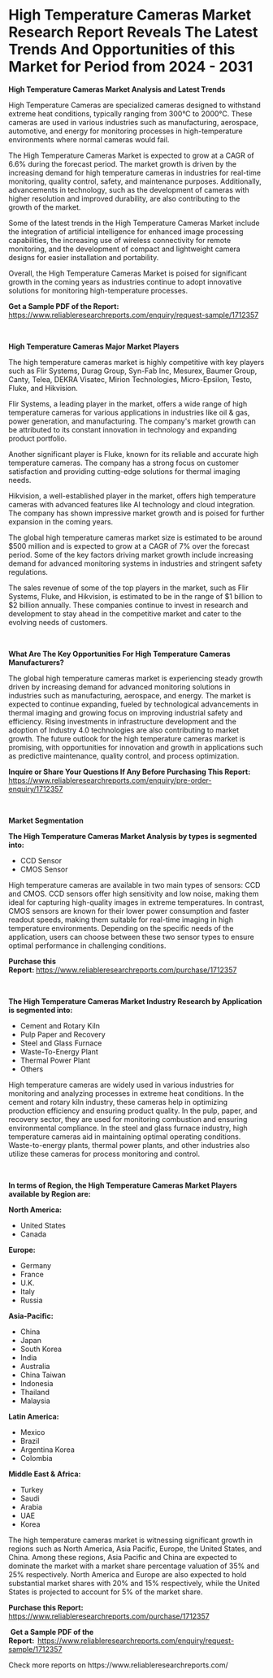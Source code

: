 <p><h1>High Temperature Cameras Market Research Report Reveals The Latest Trends And Opportunities of this Market for Period from 2024 - 2031</h1></p><p><strong>High Temperature Cameras Market Analysis and Latest Trends</strong></p>
<p><p>High Temperature Cameras are specialized cameras designed to withstand extreme heat conditions, typically ranging from 300°C to 2000°C. These cameras are used in various industries such as manufacturing, aerospace, automotive, and energy for monitoring processes in high-temperature environments where normal cameras would fail.</p><p>The High Temperature Cameras Market is expected to grow at a CAGR of 6.6% during the forecast period. The market growth is driven by the increasing demand for high temperature cameras in industries for real-time monitoring, quality control, safety, and maintenance purposes. Additionally, advancements in technology, such as the development of cameras with higher resolution and improved durability, are also contributing to the growth of the market.</p><p>Some of the latest trends in the High Temperature Cameras Market include the integration of artificial intelligence for enhanced image processing capabilities, the increasing use of wireless connectivity for remote monitoring, and the development of compact and lightweight camera designs for easier installation and portability.</p><p>Overall, the High Temperature Cameras Market is poised for significant growth in the coming years as industries continue to adopt innovative solutions for monitoring high-temperature processes.</p></p>
<p><strong>Get a Sample PDF of the Report:&nbsp;</strong> <a href="https://www.reliableresearchreports.com/enquiry/request-sample/1712357">https://www.reliableresearchreports.com/enquiry/request-sample/1712357</a></p>
<p>&nbsp;</p>
<p><strong>High Temperature Cameras Major Market Players</strong></p>
<p><p>The high temperature cameras market is highly competitive with key players such as Flir Systems, Durag Group, Syn-Fab Inc, Mesurex, Baumer Group, Canty, Telea, DEKRA Visatec, Mirion Technologies, Micro-Epsilon, Testo, Fluke, and Hikvision. </p><p>Flir Systems, a leading player in the market, offers a wide range of high temperature cameras for various applications in industries like oil & gas, power generation, and manufacturing. The company's market growth can be attributed to its constant innovation in technology and expanding product portfolio.</p><p>Another significant player is Fluke, known for its reliable and accurate high temperature cameras. The company has a strong focus on customer satisfaction and providing cutting-edge solutions for thermal imaging needs. </p><p>Hikvision, a well-established player in the market, offers high temperature cameras with advanced features like AI technology and cloud integration. The company has shown impressive market growth and is poised for further expansion in the coming years.</p><p>The global high temperature cameras market size is estimated to be around $500 million and is expected to grow at a CAGR of 7% over the forecast period. Some of the key factors driving market growth include increasing demand for advanced monitoring systems in industries and stringent safety regulations.</p><p>The sales revenue of some of the top players in the market, such as Flir Systems, Fluke, and Hikvision, is estimated to be in the range of $1 billion to $2 billion annually. These companies continue to invest in research and development to stay ahead in the competitive market and cater to the evolving needs of customers.</p></p>
<p>&nbsp;</p>
<p><strong>What Are The Key Opportunities For High Temperature Cameras Manufacturers?</strong></p>
<p><p>The global high temperature cameras market is experiencing steady growth driven by increasing demand for advanced monitoring solutions in industries such as manufacturing, aerospace, and energy. The market is expected to continue expanding, fueled by technological advancements in thermal imaging and growing focus on improving industrial safety and efficiency. Rising investments in infrastructure development and the adoption of Industry 4.0 technologies are also contributing to market growth. The future outlook for the high temperature cameras market is promising, with opportunities for innovation and growth in applications such as predictive maintenance, quality control, and process optimization.</p></p>
<p><strong>Inquire or Share Your Questions If Any Before Purchasing This Report:</strong> <a href="https://www.reliableresearchreports.com/enquiry/pre-order-enquiry/1712357">https://www.reliableresearchreports.com/enquiry/pre-order-enquiry/1712357</a></p>
<p>&nbsp;</p>
<p><strong>Market Segmentation</strong></p>
<p><strong>The High Temperature Cameras Market Analysis by types is segmented into:</strong></p>
<p><ul><li>CCD Sensor</li><li>CMOS Sensor</li></ul></p>
<p><p>High temperature cameras are available in two main types of sensors: CCD and CMOS. CCD sensors offer high sensitivity and low noise, making them ideal for capturing high-quality images in extreme temperatures. In contrast, CMOS sensors are known for their lower power consumption and faster readout speeds, making them suitable for real-time imaging in high temperature environments. Depending on the specific needs of the application, users can choose between these two sensor types to ensure optimal performance in challenging conditions.</p></p>
<p><strong>Purchase this Report:&nbsp;</strong><a href="https://www.reliableresearchreports.com/purchase/1712357">https://www.reliableresearchreports.com/purchase/1712357</a></p>
<p>&nbsp;</p>
<p><strong>The High Temperature Cameras Market Industry Research by Application is segmented into:</strong></p>
<p><ul><li>Cement and Rotary Kiln</li><li>Pulp Paper and Recovery</li><li>Steel and Glass Furnace</li><li>Waste-To-Energy Plant</li><li>Thermal Power Plant</li><li>Others</li></ul></p>
<p><p>High temperature cameras are widely used in various industries for monitoring and analyzing processes in extreme heat conditions. In the cement and rotary kiln industry, these cameras help in optimizing production efficiency and ensuring product quality. In the pulp, paper, and recovery sector, they are used for monitoring combustion and ensuring environmental compliance. In the steel and glass furnace industry, high temperature cameras aid in maintaining optimal operating conditions. Waste-to-energy plants, thermal power plants, and other industries also utilize these cameras for process monitoring and control.</p></p>
<p>&nbsp;</p>
<p><strong>In terms of Region, the High Temperature Cameras Market Players available by Region are:</strong></p>
<p>
    <p> <strong> North America: </strong>
        <ul>
            <li>United States</li>
            <li>Canada</li>
        </ul>
        </p> 
    <p> <strong> Europe: </strong>
        <ul>
            <li>Germany</li>
            <li>France</li>
            <li>U.K.</li>
            <li>Italy</li>
            <li>Russia</li>
        </ul>
        </p> 
    <p> <strong> Asia-Pacific: </strong>
        <ul>
            <li>China</li>
            <li>Japan</li>
            <li>South Korea</li>
            <li>India</li>
            <li>Australia</li>
            <li>China Taiwan</li>
            <li>Indonesia</li>
            <li>Thailand</li>
            <li>Malaysia</li>
        </ul>
        </p> 
    <p> <strong> Latin America: </strong>
        <ul>
            <li>Mexico</li>
            <li>Brazil</li>
            <li>Argentina Korea</li>
            <li>Colombia</li>
        </ul>
        </p> 
    <p> <strong> Middle East & Africa: </strong>
        <ul>
            <li>Turkey</li>
            <li>Saudi</li>
            <li>Arabia</li>
            <li>UAE</li>
            <li>Korea</li>
        </ul>
    </p>
    </p>
<p><p>The high temperature cameras market is witnessing significant growth in regions such as North America, Asia Pacific, Europe, the United States, and China. Among these regions, Asia Pacific and China are expected to dominate the market with a market share percentage valuation of 35% and 25% respectively. North America and Europe are also expected to hold substantial market shares with 20% and 15% respectively, while the United States is projected to account for 5% of the market share.</p></p>
<p><strong>Purchase this Report: </strong><a href="https://www.reliableresearchreports.com/purchase/1712357">https://www.reliableresearchreports.com/purchase/1712357</a></p>
<p>&nbsp;<strong>Get a Sample PDF of the Report:&nbsp;&nbsp;</strong><a href="https://www.reliableresearchreports.com/enquiry/request-sample/1712357">https://www.reliableresearchreports.com/enquiry/request-sample/1712357</a></p>
<p><strong></strong></p>
<p>Check more reports on https://www.reliableresearchreports.com/</p>